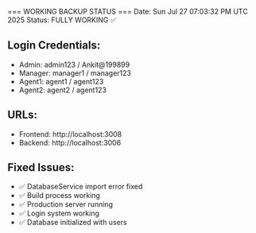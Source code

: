 === WORKING BACKUP STATUS ===
Date: Sun Jul 27 07:03:32 PM UTC 2025
Status: FULLY WORKING ✅

## Login Credentials:
- Admin: admin123 / Ankit@199899
- Manager: manager1 / manager123
- Agent1: agent1 / agent123
- Agent2: agent2 / agent123

## URLs:
- Frontend: http://localhost:3008
- Backend: http://localhost:3006

## Fixed Issues:
- ✅ DatabaseService import error fixed
- ✅ Build process working
- ✅ Production server running
- ✅ Login system working
- ✅ Database initialized with users
